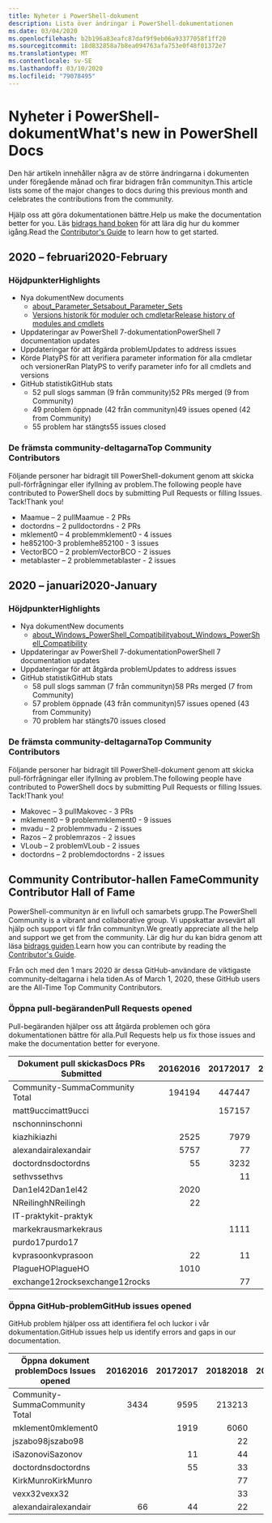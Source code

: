 ```yaml
---
title: Nyheter i PowerShell-dokument
description: Lista över ändringar i PowerShell-dokumentationen
ms.date: 03/04/2020
ms.openlocfilehash: b2b196a83eafc87daf9f9eb06a93377058f1ff20
ms.sourcegitcommit: 18d832858a7b8ea094763afa753e0f48f01372e7
ms.translationtype: MT
ms.contentlocale: sv-SE
ms.lasthandoff: 03/10/2020
ms.locfileid: "79078495"
---
```

# <a name="whats-new-in-powershell-docs"></a><span data-ttu-id="6f7c9-103">Nyheter i PowerShell-dokument</span><span class="sxs-lookup"><span data-stu-id="6f7c9-103">What's new in PowerShell Docs</span></span>

<span data-ttu-id="6f7c9-104">Den här artikeln innehåller några av de större ändringarna i dokumenten under föregående månad och firar bidragen från communityn.</span><span class="sxs-lookup"><span data-stu-id="6f7c9-104">This article lists some of the major changes to docs during this previous month and celebrates the contributions from the community.</span></span>

<span data-ttu-id="6f7c9-105">Hjälp oss att göra dokumentationen bättre.</span><span class="sxs-lookup"><span data-stu-id="6f7c9-105">Help us make the documentation better for you.</span></span> <span data-ttu-id="6f7c9-106">Läs [bidrags hand boken][contrib] för att lära dig hur du kommer igång.</span><span class="sxs-lookup"><span data-stu-id="6f7c9-106">Read the [Contributor's Guide][contrib] to learn how to get started.</span></span>

## <a name="2020-february"></a><span data-ttu-id="6f7c9-107">2020 – februari</span><span class="sxs-lookup"><span data-stu-id="6f7c9-107">2020-February</span></span>

### <a name="highlights"></a><span data-ttu-id="6f7c9-108">Höjdpunkter</span><span class="sxs-lookup"><span data-stu-id="6f7c9-108">Highlights</span></span>

- <span data-ttu-id="6f7c9-109">Nya dokument</span><span class="sxs-lookup"><span data-stu-id="6f7c9-109">New documents</span></span>
  - [<span data-ttu-id="6f7c9-110">about_Parameter_Sets</span><span class="sxs-lookup"><span data-stu-id="6f7c9-110">about_Parameter_Sets</span></span>](/powershell/module/microsoft.powershell.core/about/about_parameter_sets)
  - [<span data-ttu-id="6f7c9-111">Versions historik för moduler och cmdletar</span><span class="sxs-lookup"><span data-stu-id="6f7c9-111">Release history of modules and cmdlets</span></span>](/powershell/scripting/whats-new/cmdlet-versions)
- <span data-ttu-id="6f7c9-112">Uppdateringar av PowerShell 7-dokumentation</span><span class="sxs-lookup"><span data-stu-id="6f7c9-112">PowerShell 7 documentation updates</span></span>
- <span data-ttu-id="6f7c9-113">Uppdateringar för att åtgärda problem</span><span class="sxs-lookup"><span data-stu-id="6f7c9-113">Updates to address issues</span></span>
- <span data-ttu-id="6f7c9-114">Körde PlatyPS för att verifiera parameter information för alla cmdletar och versioner</span><span class="sxs-lookup"><span data-stu-id="6f7c9-114">Ran PlatyPS to verify parameter info for all cmdlets and versions</span></span>
- <span data-ttu-id="6f7c9-115">GitHub statistik</span><span class="sxs-lookup"><span data-stu-id="6f7c9-115">GitHub stats</span></span>
  - <span data-ttu-id="6f7c9-116">52 pull slogs samman (9 från community)</span><span class="sxs-lookup"><span data-stu-id="6f7c9-116">52 PRs merged (9 from Community)</span></span>
  - <span data-ttu-id="6f7c9-117">49 problem öppnade (42 från communityn)</span><span class="sxs-lookup"><span data-stu-id="6f7c9-117">49 issues opened (42 from Community)</span></span>
  - <span data-ttu-id="6f7c9-118">55 problem har stängts</span><span class="sxs-lookup"><span data-stu-id="6f7c9-118">55 issues closed</span></span>

### <a name="top-community-contributors"></a><span data-ttu-id="6f7c9-119">De främsta community-deltagarna</span><span class="sxs-lookup"><span data-stu-id="6f7c9-119">Top Community Contributors</span></span>

<span data-ttu-id="6f7c9-120">Följande personer har bidragit till PowerShell-dokument genom att skicka pull-förfrågningar eller ifyllning av problem.</span><span class="sxs-lookup"><span data-stu-id="6f7c9-120">The following people have contributed to PowerShell docs by submitting Pull Requests or filling Issues.</span></span> <span data-ttu-id="6f7c9-121">Tack!</span><span class="sxs-lookup"><span data-stu-id="6f7c9-121">Thank you!</span></span>

- <span data-ttu-id="6f7c9-122">Maamue – 2 pull</span><span class="sxs-lookup"><span data-stu-id="6f7c9-122">Maamue - 2 PRs</span></span>
- <span data-ttu-id="6f7c9-123">doctordns – 2 pull</span><span class="sxs-lookup"><span data-stu-id="6f7c9-123">doctordns - 2 PRs</span></span>
- <span data-ttu-id="6f7c9-124">mklement0 – 4 problem</span><span class="sxs-lookup"><span data-stu-id="6f7c9-124">mklement0 - 4 issues</span></span>
- <span data-ttu-id="6f7c9-125">he852100-3 problem</span><span class="sxs-lookup"><span data-stu-id="6f7c9-125">he852100 - 3 issues</span></span>
- <span data-ttu-id="6f7c9-126">VectorBCO – 2 problem</span><span class="sxs-lookup"><span data-stu-id="6f7c9-126">VectorBCO - 2 issues</span></span>
- <span data-ttu-id="6f7c9-127">metablaster – 2 problem</span><span class="sxs-lookup"><span data-stu-id="6f7c9-127">metablaster - 2 issues</span></span>

## <a name="2020-january"></a><span data-ttu-id="6f7c9-128">2020 – januari</span><span class="sxs-lookup"><span data-stu-id="6f7c9-128">2020-January</span></span>

### <a name="highlights"></a><span data-ttu-id="6f7c9-129">Höjdpunkter</span><span class="sxs-lookup"><span data-stu-id="6f7c9-129">Highlights</span></span>

- <span data-ttu-id="6f7c9-130">Nya dokument</span><span class="sxs-lookup"><span data-stu-id="6f7c9-130">New documents</span></span>
  - [<span data-ttu-id="6f7c9-131">about_Windows_PowerShell_Compatibility</span><span class="sxs-lookup"><span data-stu-id="6f7c9-131">about_Windows_PowerShell_Compatibility</span></span>](/powershell/module/microsoft.powershell.core/about/about_Windows_PowerShell_Compatibility)
- <span data-ttu-id="6f7c9-132">Uppdateringar av PowerShell 7-dokumentation</span><span class="sxs-lookup"><span data-stu-id="6f7c9-132">PowerShell 7 documentation updates</span></span>
- <span data-ttu-id="6f7c9-133">Uppdateringar för att åtgärda problem</span><span class="sxs-lookup"><span data-stu-id="6f7c9-133">Updates to address issues</span></span>
- <span data-ttu-id="6f7c9-134">GitHub statistik</span><span class="sxs-lookup"><span data-stu-id="6f7c9-134">GitHub stats</span></span>
  - <span data-ttu-id="6f7c9-135">58 pull slogs samman (7 från communityn)</span><span class="sxs-lookup"><span data-stu-id="6f7c9-135">58 PRs merged (7 from Community)</span></span>
  - <span data-ttu-id="6f7c9-136">57 problem öppnade (43 från communityn)</span><span class="sxs-lookup"><span data-stu-id="6f7c9-136">57 issues opened (43 from Community)</span></span>
  - <span data-ttu-id="6f7c9-137">70 problem har stängts</span><span class="sxs-lookup"><span data-stu-id="6f7c9-137">70 issues closed</span></span>

### <a name="top-community-contributors"></a><span data-ttu-id="6f7c9-138">De främsta community-deltagarna</span><span class="sxs-lookup"><span data-stu-id="6f7c9-138">Top Community Contributors</span></span>

<span data-ttu-id="6f7c9-139">Följande personer har bidragit till PowerShell-dokument genom att skicka pull-förfrågningar eller ifyllning av problem.</span><span class="sxs-lookup"><span data-stu-id="6f7c9-139">The following people have contributed to PowerShell docs by submitting Pull Requests or filling Issues.</span></span> <span data-ttu-id="6f7c9-140">Tack!</span><span class="sxs-lookup"><span data-stu-id="6f7c9-140">Thank you!</span></span>

- <span data-ttu-id="6f7c9-141">Makovec – 3 pull</span><span class="sxs-lookup"><span data-stu-id="6f7c9-141">Makovec - 3 PRs</span></span>
- <span data-ttu-id="6f7c9-142">mklement0 – 9 problem</span><span class="sxs-lookup"><span data-stu-id="6f7c9-142">mklement0 - 9 issues</span></span>
- <span data-ttu-id="6f7c9-143">mvadu – 2 problem</span><span class="sxs-lookup"><span data-stu-id="6f7c9-143">mvadu - 2 issues</span></span>
- <span data-ttu-id="6f7c9-144">Razos – 2 problem</span><span class="sxs-lookup"><span data-stu-id="6f7c9-144">razos - 2 issues</span></span>
- <span data-ttu-id="6f7c9-145">VLoub – 2 problem</span><span class="sxs-lookup"><span data-stu-id="6f7c9-145">VLoub - 2 issues</span></span>
- <span data-ttu-id="6f7c9-146">doctordns – 2 problem</span><span class="sxs-lookup"><span data-stu-id="6f7c9-146">doctordns - 2 issues</span></span>

## <a name="community-contributor-hall-of-fame"></a><span data-ttu-id="6f7c9-147">Community Contributor-hallen Fame</span><span class="sxs-lookup"><span data-stu-id="6f7c9-147">Community Contributor Hall of Fame</span></span>

<span data-ttu-id="6f7c9-148">PowerShell-communityn är en livfull och samarbets grupp.</span><span class="sxs-lookup"><span data-stu-id="6f7c9-148">The PowerShell Community is a vibrant and collaborative group.</span></span> <span data-ttu-id="6f7c9-149">Vi uppskattar avsevärt all hjälp och support vi får från communityn.</span><span class="sxs-lookup"><span data-stu-id="6f7c9-149">We greatly appreciate all the help and support we get from the community.</span></span> <span data-ttu-id="6f7c9-150">Lär dig hur du kan bidra genom att läsa [bidrags guiden][contrib].</span><span class="sxs-lookup"><span data-stu-id="6f7c9-150">Learn how you can contribute by reading the [Contributor's Guide][contrib].</span></span>

<span data-ttu-id="6f7c9-151">Från och med den 1 mars 2020 är dessa GitHub-användare de viktigaste community-deltagarna i hela tiden.</span><span class="sxs-lookup"><span data-stu-id="6f7c9-151">As of March 1, 2020, these GitHub users are the All-Time Top Community Contributors.</span></span>

### <a name="pull-requests-opened"></a><span data-ttu-id="6f7c9-152">Öppna pull-begäranden</span><span class="sxs-lookup"><span data-stu-id="6f7c9-152">Pull Requests opened</span></span>

<span data-ttu-id="6f7c9-153">Pull-begäranden hjälper oss att åtgärda problemen och göra dokumentationen bättre för alla.</span><span class="sxs-lookup"><span data-stu-id="6f7c9-153">Pull Requests help us fix those issues and make the documentation better for everyone.</span></span>

| <span data-ttu-id="6f7c9-154">Dokument pull skickas</span><span class="sxs-lookup"><span data-stu-id="6f7c9-154">Docs PRs Submitted</span></span> | <span data-ttu-id="6f7c9-155">2016</span><span class="sxs-lookup"><span data-stu-id="6f7c9-155">2016</span></span> | <span data-ttu-id="6f7c9-156">2017</span><span class="sxs-lookup"><span data-stu-id="6f7c9-156">2017</span></span> | <span data-ttu-id="6f7c9-157">2018</span><span class="sxs-lookup"><span data-stu-id="6f7c9-157">2018</span></span> | <span data-ttu-id="6f7c9-158">2019</span><span class="sxs-lookup"><span data-stu-id="6f7c9-158">2019</span></span> | <span data-ttu-id="6f7c9-159">2020</span><span class="sxs-lookup"><span data-stu-id="6f7c9-159">2020</span></span> | <span data-ttu-id="6f7c9-160">Totalsumma</span><span class="sxs-lookup"><span data-stu-id="6f7c9-160">Grand Total</span></span> |
| ------------------ | ---: | ---: | ---: | ---: | ---: | ----------: |
| <span data-ttu-id="6f7c9-161">Community-Summa</span><span class="sxs-lookup"><span data-stu-id="6f7c9-161">Community Total</span></span>    |  <span data-ttu-id="6f7c9-162">194</span><span class="sxs-lookup"><span data-stu-id="6f7c9-162">194</span></span> |  <span data-ttu-id="6f7c9-163">447</span><span class="sxs-lookup"><span data-stu-id="6f7c9-163">447</span></span> |  <span data-ttu-id="6f7c9-164">467</span><span class="sxs-lookup"><span data-stu-id="6f7c9-164">467</span></span> |  <span data-ttu-id="6f7c9-165">320</span><span class="sxs-lookup"><span data-stu-id="6f7c9-165">320</span></span> |   <span data-ttu-id="6f7c9-166">16</span><span class="sxs-lookup"><span data-stu-id="6f7c9-166">16</span></span> |        <span data-ttu-id="6f7c9-167">1447</span><span class="sxs-lookup"><span data-stu-id="6f7c9-167">1447</span></span> |
| <span data-ttu-id="6f7c9-168">matt9ucci</span><span class="sxs-lookup"><span data-stu-id="6f7c9-168">matt9ucci</span></span>          |      |  <span data-ttu-id="6f7c9-169">157</span><span class="sxs-lookup"><span data-stu-id="6f7c9-169">157</span></span> |   <span data-ttu-id="6f7c9-170">80</span><span class="sxs-lookup"><span data-stu-id="6f7c9-170">80</span></span> |   <span data-ttu-id="6f7c9-171">30</span><span class="sxs-lookup"><span data-stu-id="6f7c9-171">30</span></span> |      |         <span data-ttu-id="6f7c9-172">267</span><span class="sxs-lookup"><span data-stu-id="6f7c9-172">267</span></span> |
| <span data-ttu-id="6f7c9-173">nschonni</span><span class="sxs-lookup"><span data-stu-id="6f7c9-173">nschonni</span></span>           |      |      |   <span data-ttu-id="6f7c9-174">14</span><span class="sxs-lookup"><span data-stu-id="6f7c9-174">14</span></span> |  <span data-ttu-id="6f7c9-175">138</span><span class="sxs-lookup"><span data-stu-id="6f7c9-175">138</span></span> |      |         <span data-ttu-id="6f7c9-176">152</span><span class="sxs-lookup"><span data-stu-id="6f7c9-176">152</span></span> |
| <span data-ttu-id="6f7c9-177">kiazhi</span><span class="sxs-lookup"><span data-stu-id="6f7c9-177">kiazhi</span></span>             |   <span data-ttu-id="6f7c9-178">25</span><span class="sxs-lookup"><span data-stu-id="6f7c9-178">25</span></span> |   <span data-ttu-id="6f7c9-179">79</span><span class="sxs-lookup"><span data-stu-id="6f7c9-179">79</span></span> |   <span data-ttu-id="6f7c9-180">12</span><span class="sxs-lookup"><span data-stu-id="6f7c9-180">12</span></span> |      |      |         <span data-ttu-id="6f7c9-181">116</span><span class="sxs-lookup"><span data-stu-id="6f7c9-181">116</span></span> |
| <span data-ttu-id="6f7c9-182">alexandair</span><span class="sxs-lookup"><span data-stu-id="6f7c9-182">alexandair</span></span>         |   <span data-ttu-id="6f7c9-183">57</span><span class="sxs-lookup"><span data-stu-id="6f7c9-183">57</span></span> |    <span data-ttu-id="6f7c9-184">7</span><span class="sxs-lookup"><span data-stu-id="6f7c9-184">7</span></span> |   <span data-ttu-id="6f7c9-185">26</span><span class="sxs-lookup"><span data-stu-id="6f7c9-185">26</span></span> |    <span data-ttu-id="6f7c9-186">2</span><span class="sxs-lookup"><span data-stu-id="6f7c9-186">2</span></span> |      |          <span data-ttu-id="6f7c9-187">92</span><span class="sxs-lookup"><span data-stu-id="6f7c9-187">92</span></span> |
| <span data-ttu-id="6f7c9-188">doctordns</span><span class="sxs-lookup"><span data-stu-id="6f7c9-188">doctordns</span></span>          |    <span data-ttu-id="6f7c9-189">5</span><span class="sxs-lookup"><span data-stu-id="6f7c9-189">5</span></span> |   <span data-ttu-id="6f7c9-190">32</span><span class="sxs-lookup"><span data-stu-id="6f7c9-190">32</span></span> |   <span data-ttu-id="6f7c9-191">20</span><span class="sxs-lookup"><span data-stu-id="6f7c9-191">20</span></span> |    <span data-ttu-id="6f7c9-192">7</span><span class="sxs-lookup"><span data-stu-id="6f7c9-192">7</span></span> |    <span data-ttu-id="6f7c9-193">2</span><span class="sxs-lookup"><span data-stu-id="6f7c9-193">2</span></span> |          <span data-ttu-id="6f7c9-194">66</span><span class="sxs-lookup"><span data-stu-id="6f7c9-194">66</span></span> |
| <span data-ttu-id="6f7c9-195">sethvs</span><span class="sxs-lookup"><span data-stu-id="6f7c9-195">sethvs</span></span>             |      |    <span data-ttu-id="6f7c9-196">1</span><span class="sxs-lookup"><span data-stu-id="6f7c9-196">1</span></span> |   <span data-ttu-id="6f7c9-197">44</span><span class="sxs-lookup"><span data-stu-id="6f7c9-197">44</span></span> |      |      |          <span data-ttu-id="6f7c9-198">45</span><span class="sxs-lookup"><span data-stu-id="6f7c9-198">45</span></span> |
| <span data-ttu-id="6f7c9-199">Dan1el42</span><span class="sxs-lookup"><span data-stu-id="6f7c9-199">Dan1el42</span></span>           |   <span data-ttu-id="6f7c9-200">20</span><span class="sxs-lookup"><span data-stu-id="6f7c9-200">20</span></span> |      |      |      |      |          <span data-ttu-id="6f7c9-201">20</span><span class="sxs-lookup"><span data-stu-id="6f7c9-201">20</span></span> |
| <span data-ttu-id="6f7c9-202">NReilingh</span><span class="sxs-lookup"><span data-stu-id="6f7c9-202">NReilingh</span></span>          |    <span data-ttu-id="6f7c9-203">2</span><span class="sxs-lookup"><span data-stu-id="6f7c9-203">2</span></span> |      |   <span data-ttu-id="6f7c9-204">13</span><span class="sxs-lookup"><span data-stu-id="6f7c9-204">13</span></span> |    <span data-ttu-id="6f7c9-205">3</span><span class="sxs-lookup"><span data-stu-id="6f7c9-205">3</span></span> |      |          <span data-ttu-id="6f7c9-206">18</span><span class="sxs-lookup"><span data-stu-id="6f7c9-206">18</span></span> |
| <span data-ttu-id="6f7c9-207">IT-praktyk</span><span class="sxs-lookup"><span data-stu-id="6f7c9-207">it-praktyk</span></span>         |      |      |   <span data-ttu-id="6f7c9-208">16</span><span class="sxs-lookup"><span data-stu-id="6f7c9-208">16</span></span> |    <span data-ttu-id="6f7c9-209">1</span><span class="sxs-lookup"><span data-stu-id="6f7c9-209">1</span></span> |      |          <span data-ttu-id="6f7c9-210">17</span><span class="sxs-lookup"><span data-stu-id="6f7c9-210">17</span></span> |
| <span data-ttu-id="6f7c9-211">markekraus</span><span class="sxs-lookup"><span data-stu-id="6f7c9-211">markekraus</span></span>         |      |   <span data-ttu-id="6f7c9-212">11</span><span class="sxs-lookup"><span data-stu-id="6f7c9-212">11</span></span> |    <span data-ttu-id="6f7c9-213">5</span><span class="sxs-lookup"><span data-stu-id="6f7c9-213">5</span></span> |      |      |          <span data-ttu-id="6f7c9-214">16</span><span class="sxs-lookup"><span data-stu-id="6f7c9-214">16</span></span> |
| <span data-ttu-id="6f7c9-215">purdo17</span><span class="sxs-lookup"><span data-stu-id="6f7c9-215">purdo17</span></span>            |      |      |   <span data-ttu-id="6f7c9-216">13</span><span class="sxs-lookup"><span data-stu-id="6f7c9-216">13</span></span> |      |      |          <span data-ttu-id="6f7c9-217">13</span><span class="sxs-lookup"><span data-stu-id="6f7c9-217">13</span></span> |
| <span data-ttu-id="6f7c9-218">kvprasoon</span><span class="sxs-lookup"><span data-stu-id="6f7c9-218">kvprasoon</span></span>          |    <span data-ttu-id="6f7c9-219">2</span><span class="sxs-lookup"><span data-stu-id="6f7c9-219">2</span></span> |    <span data-ttu-id="6f7c9-220">1</span><span class="sxs-lookup"><span data-stu-id="6f7c9-220">1</span></span> |    <span data-ttu-id="6f7c9-221">7</span><span class="sxs-lookup"><span data-stu-id="6f7c9-221">7</span></span> |    <span data-ttu-id="6f7c9-222">2</span><span class="sxs-lookup"><span data-stu-id="6f7c9-222">2</span></span> |      |          <span data-ttu-id="6f7c9-223">12</span><span class="sxs-lookup"><span data-stu-id="6f7c9-223">12</span></span> |
| <span data-ttu-id="6f7c9-224">PlagueHO</span><span class="sxs-lookup"><span data-stu-id="6f7c9-224">PlagueHO</span></span>           |   <span data-ttu-id="6f7c9-225">10</span><span class="sxs-lookup"><span data-stu-id="6f7c9-225">10</span></span> |      |      |    <span data-ttu-id="6f7c9-226">1</span><span class="sxs-lookup"><span data-stu-id="6f7c9-226">1</span></span> |      |          <span data-ttu-id="6f7c9-227">11</span><span class="sxs-lookup"><span data-stu-id="6f7c9-227">11</span></span> |
| <span data-ttu-id="6f7c9-228">exchange12rocks</span><span class="sxs-lookup"><span data-stu-id="6f7c9-228">exchange12rocks</span></span>    |      |    <span data-ttu-id="6f7c9-229">7</span><span class="sxs-lookup"><span data-stu-id="6f7c9-229">7</span></span> |    <span data-ttu-id="6f7c9-230">3</span><span class="sxs-lookup"><span data-stu-id="6f7c9-230">3</span></span> |      |      |          <span data-ttu-id="6f7c9-231">10</span><span class="sxs-lookup"><span data-stu-id="6f7c9-231">10</span></span> |

### <a name="github-issues-opened"></a><span data-ttu-id="6f7c9-232">Öppna GitHub-problem</span><span class="sxs-lookup"><span data-stu-id="6f7c9-232">GitHub issues opened</span></span>

<span data-ttu-id="6f7c9-233">GitHub problem hjälper oss att identifiera fel och luckor i vår dokumentation.</span><span class="sxs-lookup"><span data-stu-id="6f7c9-233">GitHub issues help us identify errors and gaps in our documentation.</span></span>

| <span data-ttu-id="6f7c9-234">Öppna dokument problem</span><span class="sxs-lookup"><span data-stu-id="6f7c9-234">Docs Issues opened</span></span> | <span data-ttu-id="6f7c9-235">2016</span><span class="sxs-lookup"><span data-stu-id="6f7c9-235">2016</span></span> | <span data-ttu-id="6f7c9-236">2017</span><span class="sxs-lookup"><span data-stu-id="6f7c9-236">2017</span></span> | <span data-ttu-id="6f7c9-237">2018</span><span class="sxs-lookup"><span data-stu-id="6f7c9-237">2018</span></span> | <span data-ttu-id="6f7c9-238">2019</span><span class="sxs-lookup"><span data-stu-id="6f7c9-238">2019</span></span> | <span data-ttu-id="6f7c9-239">2020</span><span class="sxs-lookup"><span data-stu-id="6f7c9-239">2020</span></span> | <span data-ttu-id="6f7c9-240">Totalsumma</span><span class="sxs-lookup"><span data-stu-id="6f7c9-240">Grand Total</span></span> |
| ------------------ | ---: | ---: | ---: | ---: | ---: | ----------: |
| <span data-ttu-id="6f7c9-241">Community-Summa</span><span class="sxs-lookup"><span data-stu-id="6f7c9-241">Community Total</span></span>    |   <span data-ttu-id="6f7c9-242">34</span><span class="sxs-lookup"><span data-stu-id="6f7c9-242">34</span></span> |   <span data-ttu-id="6f7c9-243">95</span><span class="sxs-lookup"><span data-stu-id="6f7c9-243">95</span></span> |  <span data-ttu-id="6f7c9-244">213</span><span class="sxs-lookup"><span data-stu-id="6f7c9-244">213</span></span> |  <span data-ttu-id="6f7c9-245">575</span><span class="sxs-lookup"><span data-stu-id="6f7c9-245">575</span></span> |   <span data-ttu-id="6f7c9-246">86</span><span class="sxs-lookup"><span data-stu-id="6f7c9-246">86</span></span> |        <span data-ttu-id="6f7c9-247">1003</span><span class="sxs-lookup"><span data-stu-id="6f7c9-247">1003</span></span> |
| <span data-ttu-id="6f7c9-248">mklement0</span><span class="sxs-lookup"><span data-stu-id="6f7c9-248">mklement0</span></span>          |      |   <span data-ttu-id="6f7c9-249">19</span><span class="sxs-lookup"><span data-stu-id="6f7c9-249">19</span></span> |   <span data-ttu-id="6f7c9-250">60</span><span class="sxs-lookup"><span data-stu-id="6f7c9-250">60</span></span> |   <span data-ttu-id="6f7c9-251">56</span><span class="sxs-lookup"><span data-stu-id="6f7c9-251">56</span></span> |   <span data-ttu-id="6f7c9-252">13</span><span class="sxs-lookup"><span data-stu-id="6f7c9-252">13</span></span> |         <span data-ttu-id="6f7c9-253">148</span><span class="sxs-lookup"><span data-stu-id="6f7c9-253">148</span></span> |
| <span data-ttu-id="6f7c9-254">jszabo98</span><span class="sxs-lookup"><span data-stu-id="6f7c9-254">jszabo98</span></span>           |      |      |    <span data-ttu-id="6f7c9-255">2</span><span class="sxs-lookup"><span data-stu-id="6f7c9-255">2</span></span> |   <span data-ttu-id="6f7c9-256">15</span><span class="sxs-lookup"><span data-stu-id="6f7c9-256">15</span></span> |    <span data-ttu-id="6f7c9-257">2</span><span class="sxs-lookup"><span data-stu-id="6f7c9-257">2</span></span> |          <span data-ttu-id="6f7c9-258">19</span><span class="sxs-lookup"><span data-stu-id="6f7c9-258">19</span></span> |
| <span data-ttu-id="6f7c9-259">iSazonov</span><span class="sxs-lookup"><span data-stu-id="6f7c9-259">iSazonov</span></span>           |      |    <span data-ttu-id="6f7c9-260">1</span><span class="sxs-lookup"><span data-stu-id="6f7c9-260">1</span></span> |    <span data-ttu-id="6f7c9-261">4</span><span class="sxs-lookup"><span data-stu-id="6f7c9-261">4</span></span> |   <span data-ttu-id="6f7c9-262">10</span><span class="sxs-lookup"><span data-stu-id="6f7c9-262">10</span></span> |      |          <span data-ttu-id="6f7c9-263">15</span><span class="sxs-lookup"><span data-stu-id="6f7c9-263">15</span></span> |
| <span data-ttu-id="6f7c9-264">doctordns</span><span class="sxs-lookup"><span data-stu-id="6f7c9-264">doctordns</span></span>          |      |    <span data-ttu-id="6f7c9-265">5</span><span class="sxs-lookup"><span data-stu-id="6f7c9-265">5</span></span> |    <span data-ttu-id="6f7c9-266">3</span><span class="sxs-lookup"><span data-stu-id="6f7c9-266">3</span></span> |    <span data-ttu-id="6f7c9-267">5</span><span class="sxs-lookup"><span data-stu-id="6f7c9-267">5</span></span> |    <span data-ttu-id="6f7c9-268">2</span><span class="sxs-lookup"><span data-stu-id="6f7c9-268">2</span></span> |          <span data-ttu-id="6f7c9-269">15</span><span class="sxs-lookup"><span data-stu-id="6f7c9-269">15</span></span> |
| <span data-ttu-id="6f7c9-270">KirkMunro</span><span class="sxs-lookup"><span data-stu-id="6f7c9-270">KirkMunro</span></span>          |      |      |    <span data-ttu-id="6f7c9-271">7</span><span class="sxs-lookup"><span data-stu-id="6f7c9-271">7</span></span> |    <span data-ttu-id="6f7c9-272">7</span><span class="sxs-lookup"><span data-stu-id="6f7c9-272">7</span></span> |      |          <span data-ttu-id="6f7c9-273">14</span><span class="sxs-lookup"><span data-stu-id="6f7c9-273">14</span></span> |
| <span data-ttu-id="6f7c9-274">vexx32</span><span class="sxs-lookup"><span data-stu-id="6f7c9-274">vexx32</span></span>             |      |      |    <span data-ttu-id="6f7c9-275">3</span><span class="sxs-lookup"><span data-stu-id="6f7c9-275">3</span></span> |   <span data-ttu-id="6f7c9-276">11</span><span class="sxs-lookup"><span data-stu-id="6f7c9-276">11</span></span> |      |          <span data-ttu-id="6f7c9-277">14</span><span class="sxs-lookup"><span data-stu-id="6f7c9-277">14</span></span> |
| <span data-ttu-id="6f7c9-278">alexandair</span><span class="sxs-lookup"><span data-stu-id="6f7c9-278">alexandair</span></span>         |    <span data-ttu-id="6f7c9-279">6</span><span class="sxs-lookup"><span data-stu-id="6f7c9-279">6</span></span> |    <span data-ttu-id="6f7c9-280">4</span><span class="sxs-lookup"><span data-stu-id="6f7c9-280">4</span></span> |    <span data-ttu-id="6f7c9-281">2</span><span class="sxs-lookup"><span data-stu-id="6f7c9-281">2</span></span> |      |      |          <span data-ttu-id="6f7c9-282">12</span><span class="sxs-lookup"><span data-stu-id="6f7c9-282">12</span></span> |

<!-- Link references -->
[contrib]: contributing/overview.md